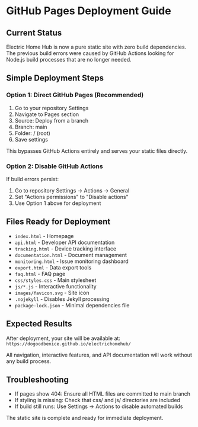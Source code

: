 # GitHub Pages Deployment Guide

## Current Status
Electric Home Hub is now a pure static site with zero build dependencies. The previous build errors were caused by GitHub Actions looking for Node.js build processes that are no longer needed.

## Simple Deployment Steps

### Option 1: Direct GitHub Pages (Recommended)
1. Go to your repository Settings
2. Navigate to Pages section
3. Source: Deploy from a branch
4. Branch: main
5. Folder: / (root)
6. Save settings

This bypasses GitHub Actions entirely and serves your static files directly.

### Option 2: Disable GitHub Actions
If build errors persist:
1. Go to repository Settings → Actions → General
2. Set "Actions permissions" to "Disable actions"
3. Use Option 1 above for deployment

## Files Ready for Deployment
- `index.html` - Homepage
- `api.html` - Developer API documentation
- `tracking.html` - Device tracking interface
- `documentation.html` - Document management
- `monitoring.html` - Issue monitoring dashboard
- `export.html` - Data export tools
- `faq.html` - FAQ page
- `css/styles.css` - Main stylesheet
- `js/*.js` - Interactive functionality
- `images/favicon.svg` - Site icon
- `.nojekyll` - Disables Jekyll processing
- `package-lock.json` - Minimal dependencies file

## Expected Results
After deployment, your site will be available at:
`https://dogoodbenice.github.io/electrichomehub/`

All navigation, interactive features, and API documentation will work without any build process.

## Troubleshooting
- If pages show 404: Ensure all HTML files are committed to main branch
- If styling is missing: Check that css/ and js/ directories are included
- If build still runs: Use Settings → Actions to disable automated builds

The static site is complete and ready for immediate deployment.